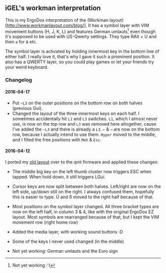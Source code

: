 ## iGEL's workman interpretation

This is my ErgoDox interpretation of the
(Workman layout)[http://www.workmanlayout.com/blog/]. It has a symbol layer
with VIM movement buttons (H, J, K, L) and features German umlauts[^1] even
though it's supposed to be used with US-Qwerty settings. They type RAlt + U and
then `a` for ä etc.

The symbol layer is activated by holding innermost key in the bottom line of
either half. I really love it, that's why I gave it such a prominent position.
It also has a QWERTY layer, so you could play games or let your friends try
your weird keyboard.

[^1]: Not yet working :'(

### Changelog
#### 2016-04-17

* Put `~L3` on the outer positions on the bottom row on both halves (previous
  Gui).
* Changed the layout of the three innermost keys on each half. I sometimes
  accidentally hit `L1` and `L3` switches. `L1`, which I almost never use,
  is now on the top row and `L3` was removed here altogether, cause I've added
  the `~L3` and there is already a `L3`. `←` & `→` are now on the bottom row,
  because I actually intend to use them. `Hyper` moved to the middle, and I
  filled the free positions with `Meh` & `Esc`.

#### 2016-04-12

I ported my [old layout](https://github.com/iGEL/ergodox-firmware) over to the
qmt firmware and applied these changes:

* The middle big key on the left thumb cluster now triggers ESC when tapped.
  When hold down, it still triggers LGui.
* Cursor keys are now split between both halves. Left/right are now on the left
  side, up/down still on the right. I always confused them, hopefully this is
  easier to type.  Ü and ß moved to the right half because of that.
* Most positions on the symbol layer changed. All three bracket types are now on
  the left half, in column 3 & 4, like with the original ErgoDox EZ layout. Most
  symbols are rearranged because of that, but I kept the VIM movement row (right
  home row)
* Added the media layer, with working sound buttons :D
* Some of the keys I never used changed (in the middle)

* Not yet working: German umlauts and the Euro sign
